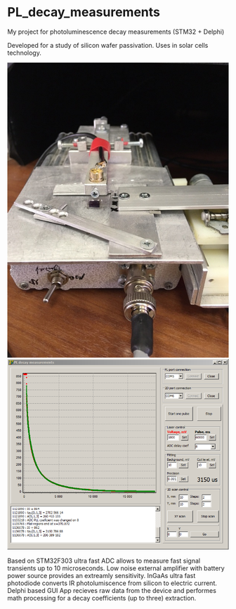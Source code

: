 # PL_decay_measurements
My project for photoluminescence decay measurements (STM32 + Delphi)

Developed for a study of silicon wafer passivation. Uses in solar cells technology.

![](./device.jpg)
![](./screenshot.jpg)

Based on STM32F303 ultra fast ADC allows to measure fast signal transients up to 10 microseconds. Low noise external amplifier with battery power source provides an extreamly sensitivity. InGaAs ultra fast photodiode converts IR photolumiscence from silicon to electric current. Delphi based GUI App recieves raw data from the device and performes math processing for a decay coefficients (up to three) extraction.
